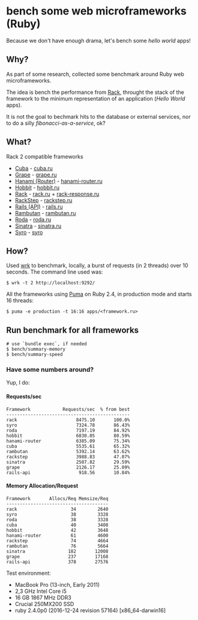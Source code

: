 # bench some web microframeworks (Ruby)

Because we don't have enough drama, let's bench some *hello world* apps!

## Why?

As part of some research, collected some benchmark around Ruby web
microframeworks.

The idea is bench the performance from [Rack](https://github.com/rack/rack),
throught the stack of the framework to the minimum representation of an
application (*Hello World* apps).

It is not the goal to bechmark hits to the database or external services,
nor to do a silly *fibonacci-as-a-service*, ok?

## What?

Rack 2 compatible frameworks

- [Cuba](https://github.com/soveran/cuba) - [cuba.ru](apps/cuba.ru)
- [Grape](https://github.com/ruby-grape/grape) - [grape.ru](apps/grape.ru)
- [Hanami (Router)](https://github.com/hanami/router) - [hanami-router.ru](apps/hanami-router.ru)
- [Hobbit](https://github.com/patriciomacadden/hobbit) - [hobbit.ru](apps/hobbit.ru)
- [Rack](https://github.com/rack/rack) - [rack.ru](apps/rack.ru) + [rack-response.ru](apps/rack-response.ru)
- [RackStep](https://github.com/mfdavid/rackstep) - [rackstep.ru](apps/rackstep.ru)
- [Rails (API)](https://github.com/rails/rails) - [rails.ru](apps/rails-api.ru)
- [Rambutan](https://github.com/NewRosies/rambutan) - [rambutan.ru](apps/rambutan.ru)
- [Roda](https://github.com/jeremyevans/roda) - [roda.ru](apps/roda.ru)
- [Sinatra](https://github.com/sinatra/sinatra) - [sinatra.ru](apps/sinatra.ru)
- [Syro](https://github.com/soveran/syro) - [syro](apps/syro.ru)

## How?

Used [wrk](https://github.com/wg/wrk) to benchmark, locally, a burst of
requests (in 2 threads) over 10 seconds. The command line used was:

```console
$ wrk -t 2 http://localhost:9292/
```

All the frameworks using [Puma](https://github.com/puma/puma) on
Ruby 2.4, in production mode and starts 16 threads:

```console
$ puma -e production -t 16:16 apps/<framework.ru>
```

## Run benchmark for all frameworks

```console
# use `bundle exec`, if needed
$ bench/summary-memory
$ bench/summary-speed
```

### Have some numbers around?

Yup, I do:

#### Requests/sec
<!-- speed_table -->
```
Framework            Requests/sec  % from best
----------------------------------------------
rack                      8475.10       100.0%
syro                      7324.78       86.43%
roda                      7197.19       84.92%
hobbit                    6830.05       80.59%
hanami-router             6385.09       75.34%
cuba                      5535.61       65.32%
rambutan                  5392.14       63.62%
rackstep                  3988.83       47.07%
sinatra                   2507.82       29.59%
grape                     2126.17       25.09%
rails-api                  918.56       10.84%
```
<!-- speed_table_end -->

#### Memory Allocation/Request
<!-- mem_table -->
```
Framework       Allocs/Req Memsize/Req
--------------------------------------
rack                    34        2640
syro                    38        3328
roda                    38        3328
cuba                    40        3408
hobbit                  42        3648
hanami-router           61        4600
rackstep                74        4664
rambutan                76        5664
sinatra                182       12008
grape                  237       17168
rails-api              378       27576
```
<!-- mem_table_end -->


Test environment:

- MacBook Pro (13-inch, Early 2011)
- 2,3 GHz Intel Core i5
- 16 GB 1867 MHz DDR3
- Crucial 250MX200 SSD
- ruby 2.4.0p0 (2016-12-24 revision 57164) [x86_64-darwin16]
